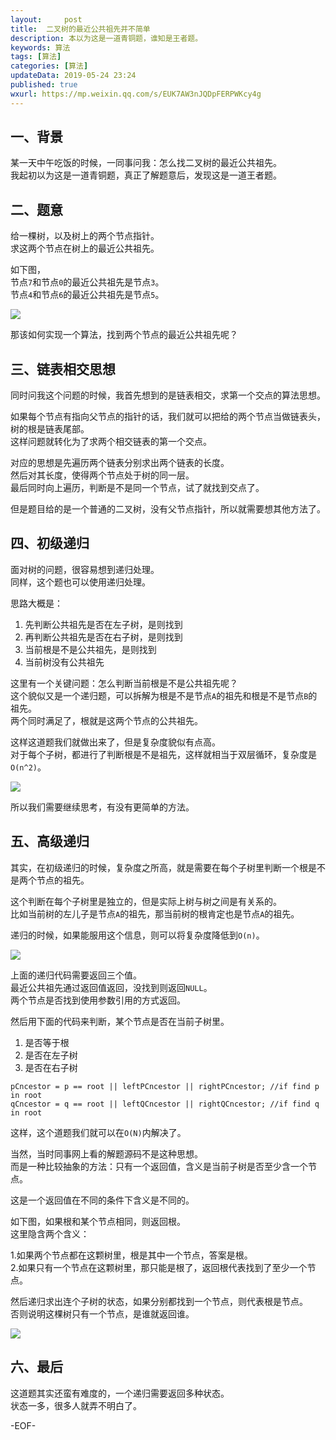 ```yaml
---   
layout:     post  
title:  二叉树的最近公共祖先并不简单  
description: 本以为这是一道青铜题，谁知是王者题。   
keywords: 算法  
tags: [算法]    
categories: [算法]  
updateData: 2019-05-24 23:24   
published: true 
wxurl: https://mp.weixin.qq.com/s/EUK7AW3nJQDpFERPWKcy4g  
---  
```



## 一、背景  


某一天中午吃饭的时候，一同事问我：怎么找二叉树的最近公共祖先。  
我起初以为这是一道青铜题，真正了解题意后，发现这是一道王者题。  


## 二、题意  


给一棵树，以及树上的两个节点指针。  
求这两个节点在树上的最近公共祖先。  


如下图，  
节点`7`和节点`0`的最近公共祖先是节点`3`。  
节点`4`和节点`6`的最近公共祖先是节点`5`。  


![](https://res2019.tiankonguse.com/images/2019/05/24/001.png)  


那该如何实现一个算法，找到两个节点的最近公共祖先呢？  


## 三、链表相交思想  


同时问我这个问题的时候，我首先想到的是链表相交，求第一个交点的算法思想。  


如果每个节点有指向父节点的指针的话，我们就可以把给的两个节点当做链表头，树的根是链表尾部。  
这样问题就转化为了求两个相交链表的第一个交点。  


对应的思想是先遍历两个链表分别求出两个链表的长度。  
然后对其长度，使得两个节点处于树的同一层。  
最后同时向上遍历，判断是不是同一个节点，试了就找到交点了。  


但是题目给的是一个普通的二叉树，没有父节点指针，所以就需要想其他方法了。  


## 四、初级递归  


面对树的问题，很容易想到递归处理。  
同样，这个题也可以使用递归处理。  


思路大概是：


1. 先判断公共祖先是否在左子树，是则找到  
2. 再判断公共祖先是否在右子树，是则找到  
3. 当前根是不是公共祖先，是则找到  
4. 当前树没有公共祖先  


这里有一个关键问题：怎么判断当前根是不是公共祖先呢？  
这个貌似又是一个递归题，可以拆解为根是不是节点`A`的祖先和根是不是节点`B`的祖先。  
两个同时满足了，根就是这两个节点的公共祖先。  


这样这道题我们就做出来了，但是复杂度貌似有点高。  
对于每个子树，都进行了判断根是不是祖先，这样就相当于双层循环，复杂度是`O(n^2)`。  


![](https://res2019.tiankonguse.com/images/2019/05/24/002.png)  


所以我们需要继续思考，有没有更简单的方法。  


## 五、高级递归  


其实，在初级递归的时候，复杂度之所高，就是需要在每个子树里判断一个根是不是两个节点的祖先。  


这个判断在每个子树里是独立的，但是实际上树与树之间是有关系的。  
比如当前树的左儿子是节点`A`的祖先，那当前树的根肯定也是节点`A`的祖先。  


递归的时候，如果能服用这个信息，则可以将复杂度降低到`O(n)`。  


![](https://res2019.tiankonguse.com/images/2019/05/24/003.png)  


上面的递归代码需要返回三个值。  
最近公共祖先通过返回值返回，没找到则返回`NULL`。  
两个节点是否找到使用参数引用的方式返回。  


然后用下面的代码来判断，某个节点是否在当前子树里。  

1. 是否等于根  
2. 是否在左子树  
3. 是否在右子树  


```
pCncestor = p == root || leftPCncestor || rightPCncestor; //if find p in root
qCncestor = q == root || leftQCncestor || rightQCncestor; //if find q in root
```

这样，这个道题我们就可以在`O(N)`内解决了。  


当然，当时同事网上看的解题源码不是这种思想。  
而是一种比较抽象的方法：只有一个返回值，含义是当前子树是否至少含一个节点。  


这是一个返回值在不同的条件下含义是不同的。  


如下图，如果根和某个节点相同，则返回根。  
这里隐含两个含义：  

1.如果两个节点都在这颗树里，根是其中一个节点，答案是根。  
2.如果只有一个节点在这颗树里，那只能是根了，返回根代表找到了至少一个节点。  


然后递归求出连个子树的状态，如果分别都找到一个节点，则代表根是节点。  
否则说明这棵树只有一个节点，是谁就返回谁。  


![](https://res2019.tiankonguse.com/images/2019/05/24/004.png)  


## 六、最后  


这道题其实还蛮有难度的，一个递归需要返回多种状态。  
状态一多，很多人就弄不明白了。  




-EOF-  



